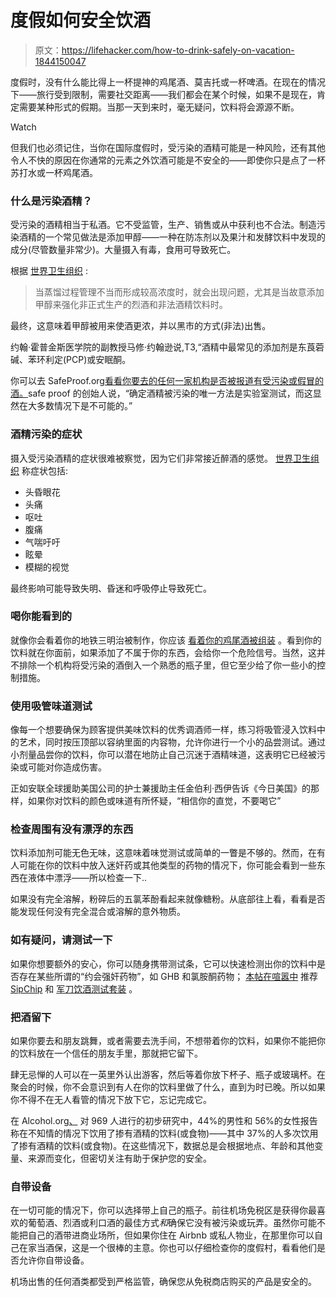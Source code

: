 # 度假如何安全饮酒

> 原文：<https://lifehacker.com/how-to-drink-safely-on-vacation-1844150047>

度假时，没有什么能比得上一杯提神的鸡尾酒、莫吉托或一杯啤酒。在现在的情况下——旅行受到限制，需要社交距离——我们都会在某个时候，如果不是现在，肯定需要某种形式的假期。当那一天到来时，毫无疑问，饮料将会源源不断。

Watch

但我们也必须记住，当你在国际度假时，受污染的酒精可能是一种风险，还有其他令人不快的原因在你通常的元素之外饮酒可能是不安全的——即使你只是点了一杯苏打水或一杯鸡尾酒。

### 什么是污染酒精？

受污染的酒精相当于私酒。它不受监管，生产、销售或从中获利也不合法。制造污染酒精的一个常见做法是添加甲醇——一种在防冻剂以及果汁和发酵饮料中发现的成分(尽管数量非常少)。大量摄入有毒，食用可导致死亡。

根据 [世界卫生组织](https://www.who.int/environmental_health_emergencies/poisoning/methanol_information.pdf?ua=1) :

> 当蒸馏过程管理不当而形成较高浓度时，就会出现问题，尤其是当故意添加甲醇来强化非正式生产的烈酒和非法酒精饮料时。

最终，这意味着甲醇被用来使酒更浓，并以黑市的方式(非法)出售。

约翰·霍普金斯医学院的副教授马修·约翰逊说,T3,“酒精中最常见的添加剂是东莨菪碱、苯环利定(PCP)或安眠酮。

你可以去 SafeProof.org[看看你要去的任何一家机构是否被报道有受污染或假冒的酒。](https://www.safeproof.org/)safe proof 的创始人说，“确定酒精被污染的唯一方法是实验室测试，而这显然在大多数情况下是不可能的。”

### 酒精污染的症状

摄入受污染酒精的症状很难被察觉，因为它们非常接近醉酒的感觉。 [世界卫生组织](https://www.who.int/environmental_health_emergencies/poisoning/methanol_information.pdf?ua=1) 称症状包括:

*   头昏眼花
*   头痛
*   呕吐
*   腹痛
*   气喘吁吁
*   眩晕
*   模糊的视觉

最终影响可能导致失明、昏迷和呼吸停止导致死亡。

### 喝你能看到的

就像你会看着你的地铁三明治被制作，你应该 [看着你的鸡尾酒被组装](https://www.bustle.com/p/how-to-drink-safely-on-vacation-because-tainted-alcohol-is-nothing-to-mess-with-18222232) 。看到你的饮料就在你面前，如果添加了不属于你的东西，会给你一个危险信号。当然，这并不排除一个机构将受污染的酒倒入一个熟悉的瓶子里，但它至少给了你一些小的控制措施。

### 使用吸管味道测试

像每一个想要确保为顾客提供美味饮料的优秀调酒师一样，练习将吸管浸入饮料中的艺术，同时按压顶部以容纳里面的内容物，允许你进行一个小的品尝测试。通过小剂量品尝你的饮料，你可以潜在地防止自己沉迷于酒精味道，这表明它已经被污染或可能对你造成伤害。

正如安联全球援助美国公司的护士兼援助主任金伯利·西伊告诉《今日美国》的那样，如果你对饮料的颜色或味道有所怀疑，“相信你的直觉，不要喝它”

### 检查周围有没有漂浮的东西

饮料添加剂可能无色无味，这意味着味觉测试或简单的一瞥是不够的。然而，在有人可能在你的饮料中放入迷奸药或其他类型的药物的情况下，你可能会看到一些东西在液体中漂浮——所以检查一下..

如果没有完全溶解，粉碎后的五氯苯酚看起来就像糖粉。从底部往上看，看看是否能发现任何没有完全混合或溶解的意外物质。

### **如有疑问，请测试一下**

如果你想要额外的安心，你可以随身携带测试条，它可以快速检测出你的饮料中是否存在某些所谓的“约会强奸药物”，如 GHB 和氯胺酮药物； [本帖在喧嚣中](https://www.bustle.com/p/how-to-drink-safely-on-vacation-because-tainted-alcohol-is-nothing-to-mess-with-18222232) 推荐 [SipChip](https://www.undercovercolors.com/products/drink-spiking-tests) 和 [军刀饮酒测试套装](https://www.amazon.com/SABRE-Drink-Test-Kit-Ketamine/dp/B00SJHICTM?asc_campaign=InlineText&asc_refurl=https://lifehacker.com/how-to-drink-safely-on-vacation-1844150047&asc_source=&linkCode=w50&ots=1&tag=kinjalifehackerlink-20) 。

### 把酒留下

如果你要去和朋友跳舞，或者需要去洗手间，不想带着你的饮料，如果你不能把你的饮料放在一个信任的朋友手里，那就把它留下。

肆无忌惮的人可以在一英里外认出游客，然后等着你放下杯子、瓶子或玻璃杯。在聚会的时候，你不会意识到有人在你的饮料里做了什么，直到为时已晚。所以如果你不得不在无人看管的情况下放下它，忘记完成它。

在 Alcohol.org[、](https://www.alcohol.org/guides/spiked/) 对 969 人进行的初步研究中，44%的男性和 56%的女性报告称在不知情的情况下饮用了掺有酒精的饮料(或食物)——其中 37%的人多次饮用了掺有酒精的饮料(或食物)。在这些情况下，数据总是会根据地点、年龄和其他变量、来源而变化，但密切关注有助于保护您的安全。

### 自带设备

在一切可能的情况下，你可以选择带上自己的瓶子。前往机场免税区是获得你最喜欢的葡萄酒、烈酒或利口酒的最佳方式*和*确保它没有被污染或玩弄。虽然你可能不能把自己的酒带进商业场所，但如果你住在 Airbnb 或私人物业，在那里你可以自己在家当酒保，这是一个很棒的主意。你也可以仔细检查你的度假村，看看他们是否允许你自带设备。

机场出售的任何酒类都受到严格监管，确保您从免税商店购买的产品是安全的。
